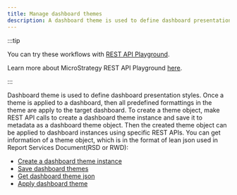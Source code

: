```yaml
---
title: Manage dashboard themes
description: A dashboard theme is used to define dashboard presentation styles. Once a theme is applied to a dashboard, then all predefined formatting in the theme is applied to the target dashboard. To create a theme object, make REST API calls to create a dashboard theme instance and save it to metadata as a dashboard theme object. Then the created theme object can be applied to dashboard instances using specific REST APIs. You can get the information of a theme object, in a lean json format that is also used in Report Services documents (RSD or RWD).
---
```


:::tip

You can try these workflows with [REST API Playground](https://www.postman.com/microstrategysdk/workspace/microstrategy-rest-api/folder).

Learn more about MicroStrategy REST API Playground [here](/docs/getting-started/playground.md).

:::

Dashboard theme is used to define dashboard presentation styles. Once a theme is applied to a dashboard, then all predefined formattings in the theme are apply to the target dashboard. To create a theme object, make REST API calls to create a dashboard theme instance and save it to metadata as a dashboard theme object. Then the created theme object can be applied to dashboard instances using specific REST APIs. You can get information of a theme object, which is in the format of lean json used in Report Services Document(RSD or RWD):

- [Create a dashboard theme instance](dossier-theme-instance-creation.md)
- [Save dashboard themes](save-dossier-themes)
- [Get dashboard theme json](get-dossier-theme-json)
- [Apply dashboard theme](apply-dossier-themes)
